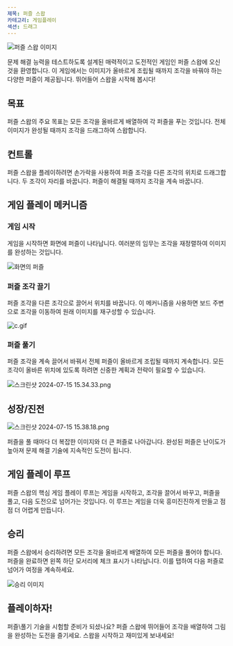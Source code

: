 ```yaml
---
제목: 퍼즐 스왑
카테고리: 게임플레이
섹션: 드래그
---
```

![퍼즐 스왑 이미지](https://help.Studycat.com/hc/article_attachments/34916594979097)

문제 해결 능력을 테스트하도록 설계된 매력적이고 도전적인 게임인 퍼즐 스왑에 오신 것을 환영합니다. 이 게임에서는 이미지가 올바르게 조립될 때까지 조각을 바꿔야 하는 다양한 퍼즐이 제공됩니다. 뛰어들어 스왑을 시작해 봅시다!

## 목표

퍼즐 스왑의 주요 목표는 모든 조각을 올바르게 배열하여 각 퍼즐을 푸는 것입니다. 전체 이미지가 완성될 때까지 조각을 드래그하여 스왑합니다.

## 컨트롤

퍼즐 스왑을 플레이하려면 손가락을 사용하여 퍼즐 조각을 다른 조각의 위치로 드래그합니다. 두 조각이 자리를 바꿉니다. 퍼즐이 해결될 때까지 조각을 계속 바꿉니다.

## 게임 플레이 메커니즘

### 게임 시작

게임을 시작하면 화면에 퍼즐이 나타납니다. 여러분의 임무는 조각을 재정렬하여 이미지를 완성하는 것입니다.

![화면의 퍼즐](https://help.Studycat.com/hc/article_attachments/34916594979097)

### 퍼즐 조각 끌기

퍼즐 조각을 다른 조각으로 끌어서 위치를 바꿉니다. 이 메커니즘을 사용하면 보드 주변으로 조각을 이동하여 원래 이미지를 재구성할 수 있습니다.

![c.gif](https://help.Studycat.com/hc/article_attachments/35085383360281)

### 퍼즐 풀기

퍼즐 조각을 계속 끌어서 바꿔서 전체 퍼즐이 올바르게 조립될 때까지 계속합니다. 모든 조각이 올바른 위치에 있도록 하려면 신중한 계획과 전략이 필요할 수 있습니다.

![스크린샷 2024-07-15 15.34.33.png](https://help.Studycat.com/hc/article_attachments/35085383392153)

## 성장/진전

![스크린샷 2024-07-15 15.38.18.png](https://help.Studycat.com/hc/article_attachments/35085383395993)

퍼즐을 풀 때마다 더 복잡한 이미지와 더 큰 퍼즐로 나아갑니다. 완성된 퍼즐은 난이도가 높아져 문제 해결 기술에 지속적인 도전이 됩니다.

## 게임 플레이 루프

퍼즐 스왑의 핵심 게임 플레이 루프는 게임을 시작하고, 조각을 끌어서 바꾸고, 퍼즐을 풀고, 다음 도전으로 넘어가는 것입니다. 이 루프는 게임을 더욱 흥미진진하게 만들고 점점 더 어렵게 만듭니다.

## 승리

퍼즐 스왑에서 승리하려면 모든 조각을 올바르게 배열하여 모든 퍼즐을 풀어야 합니다. 퍼즐을 완료하면 왼쪽 하단 모서리에 체크 표시가 나타납니다. 이를 탭하여 다음 퍼즐로 넘어가 여정을 계속하세요.

![승리 이미지](https://help.Studycat.com/hc/article_attachments/34916594984473)

## 플레이하자!

퍼즐\풀기 기술을 시험할 준비가 되셨나요? 퍼즐 스왑에 뛰어들어 조각을 배열하여 그림을 완성하는 도전을 즐기세요. 스왑을 시작하고 재미있게 보내세요!